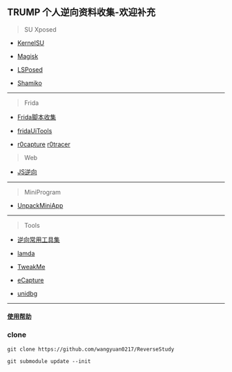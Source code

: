 


## TRUMP 个人逆向资料收集-欢迎补充


> SU Xposed 

- [KernelSU](https://github.com/tiann/KernelSU)

- [Magisk](https://github.com/topjohnwu/Magisk)  

- [LSPosed](https://github.com/LSPosed/LSPosed)

- [Shamiko](https://github.com/LSPosed/LSPosed.github.io/releases)


----


> Frida 

- [Frida脚本收集](https://github.com/wangyuan0217/frida_trump)

- [fridaUiTools](https://github.com/dqzg12300/fridaUiTools)

- [r0capture](https://github.com/r0ysue/r0capture) [r0tracer](https://github.com/r0ysue/r0tracer)



> Web

- [JS逆向](Js/README.md)


----

> MiniProgram

- [UnpackMiniApp](MiniProgram/readme.md)


----


> Tools

- [逆向常用工具集](Tools/README.md)

- [lamda](https://github.com/rev1si0n/lamda)

- [TweakMe](https://github.com/liaoguobao/TweakMe)

- [eCapture](https://github.com/gojue/ecapture)

- [unidbg](https://github.com/wangyuan0217/unidbg_trump)


----


####  [使用帮助](Usage.md) 



### clone

`git clone https://github.com/wangyuan0217/ReverseStudy`

`git submodule update --init`